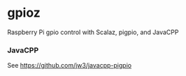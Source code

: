 gpioz
===

Raspberry Pi gpio control with Scalaz, pigpio, and JavaCPP


### JavaCPP

See https://github.com/jw3/javacpp-pigpio

